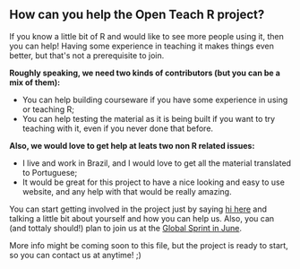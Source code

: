 ## How can you help the Open Teach R project?

If you know a little bit of R and would like to see more people using it, then you can help! Having some experience in teaching it makes things even better, but that's not a prerequisite to join.

**Roughly speaking, we need two kinds of contributors (but you can be a mix of them):**
 - You can help building courseware if you have some experience in using or teaching R;
 - You can help testing the material as it is being built if you want to try teaching with it, even if you never done that before.

**Also, we would love to get help at leats two non R related issues:**
 - I live and work in Brazil, and I would love to get all the material translated to Portuguese;
 - It would be great for this project to have a nice looking and easy to use website, and any help with that would be really amazing.
 
You can start getting involved in the project just by saying [hi here](https://github.com/marcosvital/teach-R-project/issues/1) and talking a little bit about yourself and how you can help us. Also, you can (and tottaly should!) plan to join us at the [Global Sprint in June](https://mozilla.github.io/global-sprint/).
 
More info might be coming soon to this file, but the project is ready to start, so you can contact us at anytime! ;)
